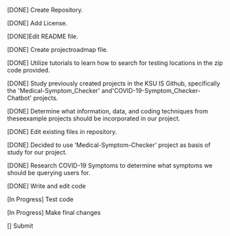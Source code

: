 [DONE] Create Repository.     

[DONE] Add License.                     

[DONE]Edit README file.            

[DONE] Create projectroadmap file. 

[DONE] Utilize tutorials to learn how to search for testing locations in the zip code provided.         

[DONE] Study previously created projects in the KSU IS Github, specifically the 'Medical-Symptom_Checker' and'COVID-19-Symptom_Checker-Chatbot' projects.                        

[DONE] Determine what information, data,  and coding techniques from theseexample projects should be incorporated in our project.    

[DONE] Edit existing files in repository.                     

[DONE] Decided to use ‘Medical-Symptom-Checker’ project as basis of study for our project.                        
   
[DONE] Research COVID-19 Symptoms to determine what symptoms we should be querying users for.                    

[DONE] Write and edit code       
                   
[In Progress] Test code                

[In Progress] Make final changes              

[] Submit                        